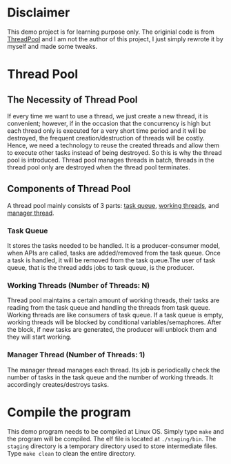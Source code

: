 # Disclaimer

This demo project is for learning purpose only. The originial code is from [ThreadPool](https://subingwen.cn/linux/threadpool/#1-%E7%BA%BF%E7%A8%8B%E6%B1%A0%E5%8E%9F%E7%90%86") and I am not the author of this project, I just simply rewrote it by myself and made some tweaks.

# Thread Pool

## The Necessity of Thread Pool

If every time we want to use a thread, we just create a new thread, it is convenient; however, if in the occasion that the concurrency is high but each thread only is executed for a very short time period and it will be destroyed, the frequent creation/destruction of threads will be costly. Hence, we need a technology to reuse the created threads and allow them to execute other tasks instead of being destroyed. So this is why the thread pool is introduced. Thread pool manages threads in batch, threads in the thread pool only are destroyed when the thread pool terminates.

## Components of Thread Pool

A thread pool mainly consists of 3 parts: [task queue](#task-queue), [working threads](#working-threads-number-of-threads-n), and [manager thread](#manager-thread-number-of-threads-1).

### Task Queue

It stores the tasks needed to be handled. It is a producer-consumer model, when APIs are called, tasks are added/removed from the task queue. Once a task is handled, it will be removed from the task queue.The user of task queue, that is the thread adds jobs to task queue, is the producer.

### Working Threads (Number of Threads: N)

Thread pool maintains a certain amount of working threads, their tasks are reading from the task queue and handling the threads from task queue. Working threads are like consumers of task queue. If a task queue is empty, working threads will be blocked by conditional variables/semaphores. After the block, if new tasks are generated, the producer will unblock them and they will start working.

### Manager Thread (Number of Threads: 1)

The manager thread manages each thread. Its job is periodically check the number of tasks in the task queue and the number of working threads. It accordingly creates/destroys tasks.


# Compile the program

This demo program needs to be compiled at Linux OS. Simply type `make` and the program will be compiled. The elf file is located at `./staging/bin`. The `staging` directory is a temporary directory used to store intermediate files. Type `make clean` to clean the entire directory.